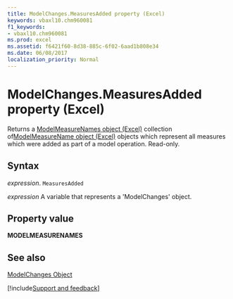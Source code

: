 ```yaml
---
title: ModelChanges.MeasuresAdded property (Excel)
keywords: vbaxl10.chm960081
f1_keywords:
- vbaxl10.chm960081
ms.prod: excel
ms.assetid: f6421f60-8d38-885c-6f02-6aad1b808e34
ms.date: 06/08/2017
localization_priority: Normal
---
```



# ModelChanges.MeasuresAdded property (Excel)

Returns a [ModelMeasureNames object (Excel)](Excel.modelmeasurenames.md) collection of[ModelMeasureName object (Excel)](Excel.modelmeasurename.md) objects which represent all measures which were added as part of a model operation. Read-only.


## Syntax

_expression_. `MeasuresAdded`

_expression_ A variable that represents a 'ModelChanges' object.


## Property value

 **MODELMEASURENAMES**


## See also



[ModelChanges Object](Excel.modelchanges.md)

[!include[Support and feedback](~/includes/feedback-boilerplate.md)]